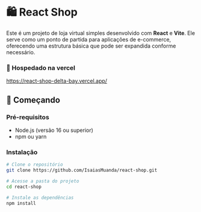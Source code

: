 # 🛍️ React Shop

Este é um projeto de loja virtual simples desenvolvido com **React** e **Vite**. Ele serve como um ponto de partida para aplicações de e-commerce, oferecendo uma estrutura básica que pode ser expandida conforme necessário.

### 🔗 Hospedado na vercel
https://react-shop-delta-bay.vercel.app/

## 🚀 Começando

### Pré-requisitos

- Node.js (versão 16 ou superior)
- npm ou yarn

### Instalação

```bash
# Clone o repositório
git clone https://github.com/IsaiasMuanda/react-shop.git

# Acesse a pasta do projeto
cd react-shop

# Instale as dependências
npm install
